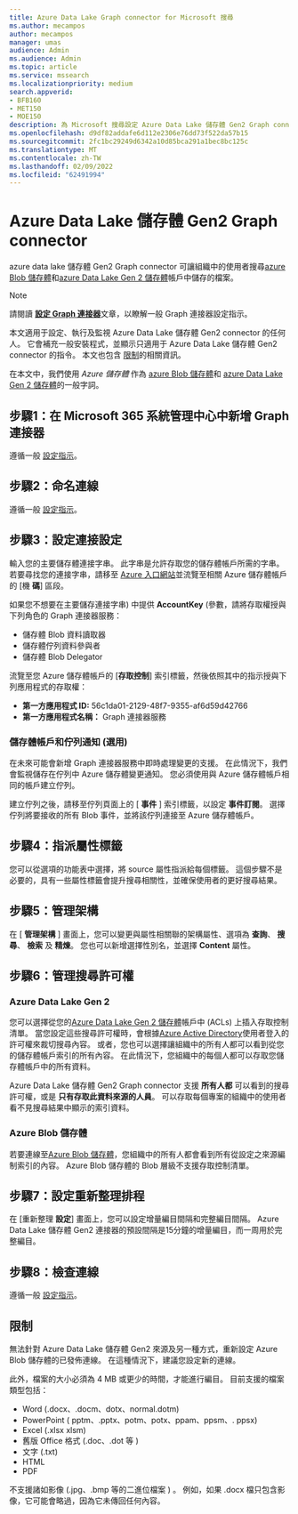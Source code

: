 ```yaml
---
title: Azure Data Lake Graph connector for Microsoft 搜尋
ms.author: mecampos
author: mecampos
manager: umas
audience: Admin
ms.audience: Admin
ms.topic: article
ms.service: mssearch
ms.localizationpriority: medium
search.appverid:
- BFB160
- MET150
- MOE150
description: 為 Microsoft 搜尋設定 Azure Data Lake 儲存體 Gen2 Graph connector
ms.openlocfilehash: d9df82addafe6d112e2306e76dd73f522da57b15
ms.sourcegitcommit: 2fc1bc29249d6342a10d85bca291a1bec8bc125c
ms.translationtype: MT
ms.contentlocale: zh-TW
ms.lasthandoff: 02/09/2022
ms.locfileid: "62491994"
---
```

<!---Previous ms.author: monaray --->

# <a name="azure-data-lake-storage-gen2-graph-connector"></a>Azure Data Lake 儲存體 Gen2 Graph connector

azure data lake 儲存體 Gen2 Graph connector 可讓組織中的使用者搜尋[azure Blob 儲存體](/azure/storage/blobs/storage-blobs-introduction)和[azure Data Lake Gen 2 儲存體](/azure/storage/blobs/data-lake-storage-introduction)帳戶中儲存的檔案。

> [!NOTE]
> 請閱讀 [**設定 Graph 連接器**](configure-connector.md)文章，以瞭解一般 Graph 連接器設定指示。

本文適用于設定、執行及監視 Azure Data Lake 儲存體 Gen2 connector 的任何人。 它會補充一般安裝程式，並顯示只適用于 Azure Data Lake 儲存體 Gen2 connector 的指令。 本文也包含 [限制](#limitations)的相關資訊。

在本文中，我們使用 *Azure 儲存體* 作為 [azure Blob 儲存體](/azure/storage/blobs/storage-blobs-introduction)和 [azure Data Lake Gen 2 儲存體](/azure/storage/blobs/data-lake-storage-introduction)的一般字詞。

## <a name="step-1-add-a-graph-connector-in-the-microsoft-365-admin-center"></a>步驟1：在 Microsoft 365 系統管理中心中新增 Graph 連接器

遵循一般 [設定指示](./configure-connector.md)。
<!---If the above phrase does not apply, delete it and insert specific details for your data source that are different from general setup instructions.-->

## <a name="step-2-name-the-connection"></a>步驟2：命名連線

遵循一般 [設定指示](./configure-connector.md)。
<!---If the above phrase does not apply, delete it and insert specific details for your data source that are different from general setup instructions.-->

## <a name="step-3-configure-the-connection-settings"></a>步驟3：設定連接設定

輸入您的主要儲存體連接字串。 此字串是允許存取您的儲存體帳戶所需的字串。 若要尋找您的連接字串，請移至 [Azure 入口網站](https://ms.portal.azure.com/#home)並流覽至相關 Azure 儲存體帳戶的 [機 **碼**] 區段。

如果您不想要在主要儲存連接字串) 中提供 **AccountKey** (參數，請將存取權授與下列角色的 Graph 連接器服務：

* 儲存體 Blob 資料讀取器
* 儲存體佇列資料參與者
* 儲存體 Blob Delegator

流覽至您 Azure 儲存體帳戶的 [**存取控制**] 索引標籤，然後依照其中的指示授與下列應用程式的存取權：

* **第一方應用程式 ID:** 56c1da01-2129-48f7-9355-af6d59d42766
* **第一方應用程式名稱：** Graph 連接器服務

### <a name="storage-account-and-queue-notifications-optional"></a>儲存體帳戶和佇列通知 (選用) 

在未來可能會新增 Graph 連接器服務中即時處理變更的支援。 在此情況下，我們會監視儲存在佇列中 Azure 儲存體變更通知。 您必須使用與 Azure 儲存體帳戶相同的帳戶建立佇列。

建立佇列之後，請移至佇列頁面上的 [ **事件** ] 索引標籤，以設定 **事件訂閱**。 選擇佇列將要接收的所有 Blob 事件，並將該佇列連接至 Azure 儲存體帳戶。

## <a name="step-4-assign-property-labels"></a>步驟4：指派屬性標籤

您可以從選項的功能表中選擇，將 source 屬性指派給每個標籤。 這個步驟不是必要的，具有一些屬性標籤會提升搜尋相關性，並確保使用者的更好搜尋結果。

## <a name="step-5-manage-schema"></a>步驟5：管理架構

在 [ **管理架構** ] 畫面上，您可以變更與屬性相關聯的架構屬性、選項為 **查詢**、 **搜尋**、 **檢索** 及 **精煉**。 您也可以新增選擇性別名，並選擇 **Content** 屬性。

## <a name="step-6-manage-search-permissions"></a>步驟6：管理搜尋許可權

### <a name="azure-data-lake-gen-2"></a>Azure Data Lake Gen 2

您可以選擇從您的[Azure Data Lake Gen 2 儲存體](/azure/storage/blobs/data-lake-storage-introduction)帳戶中 (ACLs) 上插入存取控制清單。 當您設定這些搜尋許可權時，會根據[Azure Active Directory](/azure/active-directory/)使用者登入的許可權來裁切搜尋內容。 或者，您也可以選擇讓組織中的所有人都可以看到從您的儲存體帳戶索引的所有內容。 在此情況下，您組織中的每個人都可以存取您儲存體帳戶中的所有資料。

Azure Data Lake 儲存體 Gen2 Graph connector 支援 **所有人都** 可以看到的搜尋許可權，或是 **只有存取此資料來源的人員**。 可以存取每個專案的組織中的使用者看不見搜尋結果中顯示的索引資料。

### <a name="azure-blob-storage"></a>Azure Blob 儲存體

若要連線至[Azure Blob 儲存體](/azure/storage/blobs/storage-blobs-introduction)，您組織中的所有人都會看到所有從設定之來源編制索引的內容。 Azure Blob 儲存體的 Blob 層級不支援存取控制清單。

## <a name="step-7-set-the-refresh-schedule"></a>步驟7：設定重新整理排程

在 [重新整理 **設定**] 畫面上，您可以設定增量編目間隔和完整編目間隔。 Azure Data Lake 儲存體 Gen2 連接器的預設間隔是15分鐘的增量編目，而一周用於完整編目。

## <a name="step-8-review-connection"></a>步驟8：檢查連線

遵循一般 [設定指示](./configure-connector.md)。
<!---If the above phrase does not apply, delete it and insert specific details for your data source that are different from general setup instructions.-->

<!---## Troubleshooting-->
<!---Insert troubleshooting recommendations for this data source-->

## <a name="limitations"></a>限制

無法針對 Azure Data Lake 儲存體 Gen2 來源及另一種方式，重新設定 Azure Blob 儲存體的已發佈連線。 在這種情況下，建議您設定新的連線。

此外，檔案的大小必須為 4 MB 或更少的時間，才能進行編目。 目前支援的檔案類型包括：

* Word (.docx、.docm、dotx、normal.dotm) 
* PowerPoint ( pptm、.pptx、potm、potx、ppam、ppsm、. ppsx) 
* Excel (.xlsx xlsm) 
* 舊版 Office 格式 (.doc、.dot 等 ) 
* 文字 (.txt) 
* HTML
* PDF

不支援諸如影像 (.jpg、.bmp 等的二進位檔案 ) 。 例如，如果 .docx 檔只包含影像，它可能會略過，因為它未傳回任何內容。